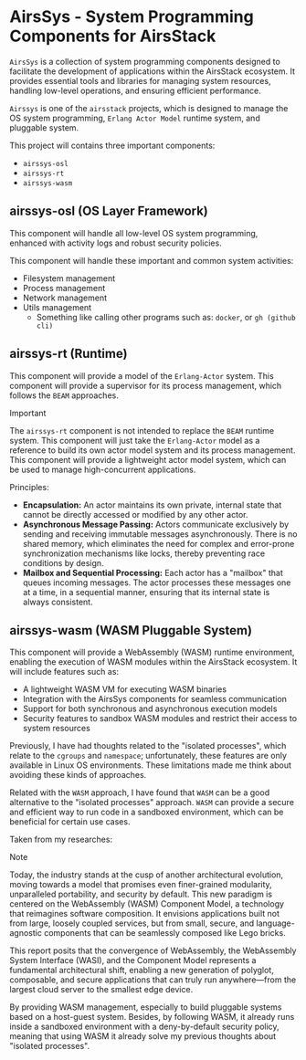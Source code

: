 # AirsSys - System Programming Components for AirsStack

`AirsSys` is a collection of system programming components designed to facilitate the development of applications within the AirsStack ecosystem. It provides essential tools and libraries for managing system resources, handling low-level operations, and ensuring efficient performance.

`Airssys` is one of the `airsstack` projects, which is designed to manage the OS system programming, `Erlang Actor Model` runtime system, and pluggable system.

This project will contains three important components:

- `airssys-osl`
- `airssys-rt`
- `airssys-wasm`

## airssys-osl (OS Layer Framework)

This component will handle all low-level OS system programming, enhanced with activity logs and robust security policies.

This component will handle these important and common system activities:

- Filesystem management
- Process management
- Network management
- Utils management
    - Something like calling other programs such as: `docker`, or `gh (github cli)`

## airssys-rt (Runtime)

This component will provide a model of the `Erlang-Actor` system. This component will provide a supervisor for its process management, which follows the `BEAM` approaches.

> [!IMPORTANT]
>
> The `airssys-rt` component is not intended to replace the `BEAM` runtime system. This component will just take the `Erlang-Actor` model as a reference to build its own actor model system and its process management. This component will provide a lightweight actor model system, which can be used to manage high-concurrent applications.

Principles:

- **Encapsulation:** An actor maintains its own private, internal state that cannot be directly accessed or modified by any other actor.
- **Asynchronous Message Passing:** Actors communicate exclusively by sending and receiving immutable messages asynchronously. There is no shared memory, which eliminates the need for complex and error-prone synchronization mechanisms like locks, thereby preventing race conditions by design.
- **Mailbox and Sequential Processing:** Each actor has a "mailbox" that queues incoming messages. The actor processes these messages one at a time, in a sequential manner, ensuring that its internal state is always consistent.

## airssys-wasm (WASM Pluggable System)

This component will provide a WebAssembly (WASM) runtime environment, enabling the execution of WASM modules within the AirsStack ecosystem. It will include features such as:

- A lightweight WASM VM for executing WASM binaries
- Integration with the AirsSys components for seamless communication
- Support for both synchronous and asynchronous execution models
- Security features to sandbox WASM modules and restrict their access to system resources

Previously, I have had thoughts related to the "isolated processes", which relate to the `cgroups` and `namespace`; unfortunately, these features are only available in Linux OS environments. These limitations made me think about avoiding these kinds of approaches.

Related with the `WASM` approach, I have found that `WASM` can be a good alternative to the "isolated processes" approach. `WASM` can provide a secure and efficient way to run code in a sandboxed environment, which can be beneficial for certain use cases.

Taken from my researches:

> [!NOTE]
>
> Today, the industry stands at the cusp of another architectural evolution, moving towards a model that promises even finer-grained modularity, unparalleled portability, and security by default. This new paradigm is centered on the WebAssembly (WASM) Component Model, a technology that reimagines software composition. It envisions applications built not from large, loosely coupled services, but from small, secure, and language-agnostic components that can be seamlessly composed like Lego bricks.
>
> This report posits that the convergence of WebAssembly, the WebAssembly System Interface (WASI), and the Component Model represents a fundamental architectural shift, enabling a new generation of polyglot, composable, and secure applications that can truly run anywhere—from the largest cloud server to the smallest edge device.

By providing WASM management, especially to build pluggable systems based on a host-guest system. Besides, by following WASM, it already runs inside a sandboxed environment with a deny-by-default security policy, meaning that using WASM it already solve my previous thoughts about "isolated processes".